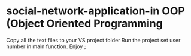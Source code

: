 # social-network-application-in OOP (Object Oriented Programming
Copy all the text files to your VS project folder 
Run the project
set user number in main function. Enjoy ;
